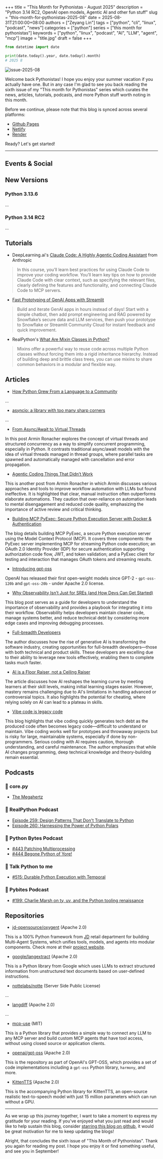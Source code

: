 +++
title = "This Month for Pythonistas - August 2025"
description = "Python 3.14 RC2, OpenAI open models, Agentic AI and other fun stuff"
slug = "this-month-for-pythonistas-2025-08"
date = 2025-08-31T21:00:00+08:00
authors = ["Zeyang Lin"]
tags = ["python", "cli", "linux", "podcast", "news"]
categories = ["python"]
series = ["this month for pythonistas"]
keywords = ["python", "linux", "podcast", "AI", "LLM", "agent", "mcp"]
image = "title.jpg"
draft = false
+++

```python
from datetime import date

print(date.today().year, date.today().month)
# 2025 8
```

![issue-2025-08](splash.jpg)

Welcome back Pythonistas! I hope you enjoy your summer vacation if you actually have one. But in any case I'm glad to see you back reading the sixth issue of my "This month for Pythonistas" series which curates the news, articles, tutorials, podcasts, and more Python stuff worth noting in this month.

Before we continue, please note that this blog is synced across several platforms:

- [Github Pages](https://blueberry-py.github.io/blog/post/this-month-for-pythonistas-2025-08/)
- [Netlify](https://blueberrypy.netlify.app/post/this-month-for-pythonistas-2025-08/)
- [Render](https://blueberrypy.onrender.com/post/this-month-for-pythonistas-2025-08/)

Ready? Let's get started!

---

## Events & Social

## New Versions

### Python 3.13.6

...

### Python 3.14 RC2

...

## Tutorials

- DeepLearning.ai's [Claude Code: A Highly Agentic Coding Assistant](https://www.deeplearning.ai/short-courses/claude-code-a-highly-agentic-coding-assistant/) from Anthropic

> In this course, you’ll learn best practices for using Claude Code to improve your coding workflow. You’ll learn key tips on how to provide Claude Code with clear context, such as specifying the relevant files, clearly defining the features and functionality, and connecting Claude Code to MCP servers.

- [Fast Prototyping of GenAI Apps with Streamlit](https://www.coursera.org/learn/fast-prototyping-of-genai-apps-with-streamlit)

> Build and iterate GenAI apps in hours instead of days! Start with a simple chatbot, then add prompt engineering and RAG powered by Snowflake’s secure data and LLM services, then push your prototype to Snowflake or Streamlit Community Cloud for instant feedback and quick improvement.

- RealPython's [What Are Mixin Classes in Python?](https://realpython.com/python-mixin/)

> Mixins offer a powerful way to reuse code across multiple Python classes without forcing them into a rigid inheritance hierarchy. Instead of building deep and brittle class trees, you can use mixins to share common behaviors in a modular and flexible way.

## Articles

- [How Python Grew From a Language to a Community](https://thenewstack.io/how-python-grew-from-a-language-to-a-community/)

...

- [asyncio: a library with too many sharp corners](https://sailor.li/asyncio)

...

- [From Async/Await to Virtual Threads](https://lucumr.pocoo.org/2025/7/26/virtual-threads/)

In this post Armin Ronacher explores the concept of virtual threads and structured concurrency as a way to simplify concurrent programming, especially in Python. It contrasts traditional async/await models with the idea of virtual threads managed in thread groups, where parallel tasks are spawned and automatically managed with cancellation and error propagation.

- [Agentic Coding Things That Didn’t Work](https://lucumr.pocoo.org/2025/7/30/things-that-didnt-work/)

This is another post from Armin Ronacher in which Armin discusses various approaches and tools to improve workflow automation with LLMs but found ineffective. It is highlighted that clear, manual instruction often outperforms elaborate automations. They caution that over-reliance on automation leads to mental disengagement and reduced code quality, emphasizing the importance of active review and critical thinking.

- [Building MCP PyExec: Secure Python Execution Server with Docker & Authentication](https://objectgraph.com/blog/building-mcp-pyexec-python-execution-server/)

The blog details building MCP PyExec, a secure Python execution server using the Model Context Protocol (MCP). It covers three components: the PyExec server implementing MCP for streaming Python code execution; an OAuth 2.0 Identity Provider (IDP) for secure authentication supporting authorization code flow, JWT, and token validation; and a PyExec client for testing and interaction that manages OAuth tokens and streaming results.

- [Introducing gpt-oss](https://openai.com/index/introducing-gpt-oss/)

OpenAI has released their first open-weight models since GPT-2 - `gpt-oss-120b` and `gpt-oss-20b` - under Apache 2.0 license.

- [Why Observability Isn’t Just for SREs (and How Devs Can Get Started)](https://signoz.io/blog/why-observability-isnt-just-for-sres/)

This blog post serves as a guide for developers to understand the importance of observability and provides a playbook for integrating it into their workflow. Observability helps developers maintain cleaner code, manage systems better, and reduce technical debt by considering more edge cases and improving debugging processes.

- [Full-breadth Developers](https://justin.searls.co/posts/full-breadth-developers/)

The author discusses how the rise of generative AI is transforming the software industry, creating opportunities for full-breadth developers—those with both technical and product skills. These developers are excelling due to their ability to leverage new tools effectively, enabling them to complete tasks much faster.

- [AI is a Floor Raiser, not a Ceiling Raiser](https://elroy.bot/blog/2025/07/29/ai-is-a-floor-raiser-not-a-ceiling-raiser.html)

The article discusses how AI reshapes the learning curve by meeting learners at their skill levels, making initial learning stages easier. However, mastery remains challenging due to AI's limitations in handling advanced or controversial topics. It also highlights the potential for cheating, where relying solely on AI can lead to a plateau in skills.

- [Vibe code is legacy code](https://blog.val.town/vibe-code)

This blog highlights that vibe coding quickly generates tech debt as the produced code often becomes legacy code—difficult to understand or maintain. Vibe coding works well for prototypes and throwaway projects but is risky for large, maintainable systems, especially if done by non-programmers. Serious coding with AI requires caution, thorough understanding, and careful maintenance. The author emphasizes that while AI changes programming, deep technical knowledge and theory-building remain essential.

## Podcasts

### 🥝 core.py

- [The Megahertz](https://podcasters.spotify.com/pod/show/corepy/episodes/The-Megahertz-e35ffoi)

### 🐍 RealPython Podcast

- [Episode 259: Design Patterns That Don't Translate to Python](https://realpython.com/podcasts/rpp/259/)
- [Episode 260: Harnessing the Power of Python Polars](https://realpython.com/podcasts/rpp/260/)

### 🥧 Python Bytes Podcast

- [#443 Patching Multiprocessing](https://pythonbytes.fm/episodes/show/443/patching-multiprocessing)
- [#444 Begone Python of Yore!](https://pythonbytes.fm/episodes/show/444/begone-python-of-yore)

### 🦜 Talk Python to me

- [#515: Durable Python Execution with Temporal](https://talkpython.fm/episodes/show/515/durable-python-execution-with-temporal)

### 🍕 Pybites Podcast

- [#199: Charlie Marsh on ty, uv, and the Python tooling renaissance](https://www.pybitespodcast.com/1501156/episodes/17587007-199-charlie-marsh-on-ty-uv-and-the-python-tooling-renaissance)

## Repositories

- [jd-opensource/oxygent](https://github.com/jd-opensource/oxygent) (Apache 2.0)

This is a 100% Python framework from [JD](www.jd.com) retail department for building Multi-Agent Systems, which unifies tools, models, and agents into modular components. Check more at their [project website](https://oxygent.jd.com/).

- [google/langextract](https://github.com/google/langextract) (Apache 2.0)

This is a Python library from Google which uses LLMs to extract structured information from unstructured text documents based on user-defined instructions.

- [nottelabs/notte](https://github.com/nottelabs/notte) (Server Side Public License)

...

- [langdiff](https://github.com/globalaiplatform/langdiff) (Apache 2.0)

...

- [mcp-use](https://github.com/mcp-use/mcp-use) (MIT)

This is a Python library that provides a simple way to connect any LLM to any MCP server and build custom MCP agents that have tool access, without using closed source or application clients.

- [openai/gpt-oss](https://github.com/openai/gpt-oss) (Apache 2.0)

This is the repository as part of OpenAI's GPT-OSS, which provides a set of code implementations including a `gpt-oss` Python library, `harmony`, and more.

- [KittenTTS](https://github.com/KittenML/KittenTTS) (Apache 2.0)

This is the accompanying Python library for KittenTTS, an open-source realistic text-to-speech model with just 15 million parameters which can run without a GPU.

---

As we wrap up this journey together, I want to take a moment to express my gratitude for your reading. If you've enjoyed what you just read and would like to help sustain this blog, consider [starring this blog on github](https://github.com/blueberry-py/blog/stargazers), it would be great motivation for me to keep updating the blogs!

Alright, that concludes the sixth issue of "This Month of Pythonistas". Thank you again for reading my post. I hope you enjoy it or find something useful, and see you in September!
